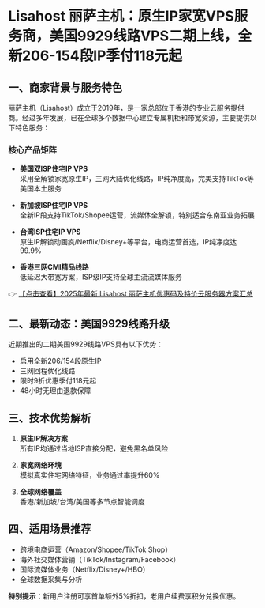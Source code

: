 # Lisahost 丽萨主机：原生IP家宽VPS服务商，美国9929线路VPS二期上线，全新206-154段IP季付118元起

## 一、商家背景与服务特色

丽萨主机（Lisahost）成立于2019年，是一家总部位于香港的专业云服务提供商。经过多年发展，已在全球多个数据中心建立专属机柜和带宽资源，主要提供以下特色服务：

### 核心产品矩阵
- **美国双ISP住宅IP VPS**  
  采用全解锁家宽原生IP，三网大陆优化线路，IP纯净度高，完美支持TikTok等美国本土服务

- **新加坡ISP住宅IP VPS**  
  全新IP段支持TikTok/Shopee运营，流媒体全解锁，特别适合东南亚业务拓展

- **台湾ISP住宅IP VPS**  
  原生IP解锁动画疯/Netflix/Disney+等平台，电商运营首选，IP纯净度达99.9%

- **香港三网CMI精品线路**  
  低延迟大带宽方案，ISP级IP支持全球主流流媒体服务

👉 [【点击查看】2025年最新 Lisahost 丽萨主机优惠码及特价云服务器方案汇总](https://bit.ly/lisazhuji)

## 二、最新动态：美国9929线路升级

近期推出的二期美国9929线路VPS具有以下优势：
- 启用全新206/154段原生IP
- 三网回程优化线路
- 限时9折优惠季付118元起
- 48小时无理由退款保障

## 三、技术优势解析
1. **原生IP解决方案**  
   所有IP均通过当地ISP直接分配，避免黑名单风险

2. **家宽网络环境**  
   模拟真实住宅网络特征，业务通过率提升60%

3. **全球网络覆盖**  
   香港/新加坡/台湾/美国等多节点智能调度

## 四、适用场景推荐
- 跨境电商运营（Amazon/Shopee/TikTok Shop）
- 海外社交媒体营销（TikTok/Instagram/Facebook）
- 国际流媒体业务（Netflix/Disney+/HBO）
- 全球数据采集与分析

**特别提示**：新用户注册可享首单额外5%折扣，老用户续费享积分兑换优惠。